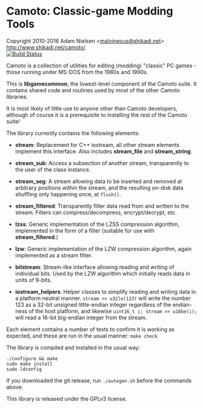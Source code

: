 Camoto: Classic-game Modding Tools
==================================
Copyright 2010-2016 Adam Nielsen <<malvineous@shikadi.net>>  
<http://www.shikadi.net/camoto/>  
[![Build Status](https://travis-ci.org/Malvineous/libgamecommon.svg?branch=master)](https://travis-ci.org/Malvineous/libgamecommon)

Camoto is a collection of utilities for editing (modding) "classic" PC
games - those running under MS-DOS from the 1980s and 1990s.

This is **libgamecommon**, the lowest-level component of the Camoto suite.  It
contains shared code and routines used by most of the other Camoto libraries.

It is most likely of little use to anyone other than Camoto developers,
although of course it is a prerequisite to installing the rest of the Camoto
suite!

The library currently contains the following elements:

  - **stream**: Replacement for C++ iostream, all other stream elements
    implement this interface.  Also includes **stream\_file** and
    **stream\_string**.

  - **stream\_sub**: Access a subsection of another stream, transparently to
    the user of the class instance.

  - **stream\_seg**: A stream allowing data to be inserted and removed at
    arbitrary positions within the stream, and the resulting on-disk data
    shuffling only happening once, at `flush()`.

  - **stream\_filtered**: Transparently filter data read from and written to
    the stream.  Filters can compress/decompress, encrypt/decrypt, etc.

  - **lzss**: Generic implementation of the LZSS compression algorithm,
    implemented in the form of a filter (suitable for use with
    **stream_filtered**.)

  - **lzw**: Generic implementation of the LZW compression algorithm, again
    implemented as a stream filter.

  - **bitstream**: Stream-like interface allowing reading and writing of
    individual bits.  Used by the LZW algorithm which initially reads data in
    units of 9-bits.

  - **iostream\_helpers**: Helper classes to simplify reading and writing data
    in a platform neutral manner.  `stream << u32le(123)` will write the number
    123 as a 32-bit unsigned little-endian integer regardless of the
    endian-ness of the host platform, and likewise
    `uint16_t i; stream >> u16be(i);` will read a 16-bit big-endian integer
    from the stream.

Each element contains a number of tests to confirm it is working as expected,
and these are run in the usual manner: `make check`

The library is compiled and installed in the usual way:

    ./configure && make
    sudo make install
    sudo ldconfig

If you downloaded the git release, run `./autogen.sh` before the commands
above.

This library is released under the GPLv3 license.
